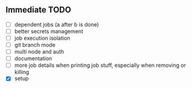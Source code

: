 ## Immediate TODO

- [ ] dependent jobs (a after b is done)
- [ ] better secrets management
- [ ] job execution isolation
- [ ] git branch mode
- [ ] multi node and auth
- [ ] documentation
- [ ] more job details when printing job stuff, especially when removing or killing
- [x] setup
